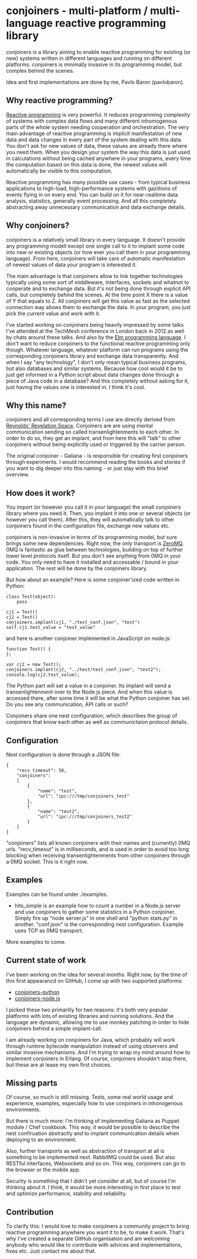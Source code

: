 # conjoiners - multi-platform / multi-language reactive programming library

conjoiners is a library aiming to enable reactive programming for
existing (or new) systems written in different languages and running
on different platforms. conjoiners is minimally invasive in its
programming model, but complex behind the scenes.

Idea and first implementations are done by me, Pavlo Baron (pavlobaron).

## Why reactive programming?

[Reactive programming](http://en.wikipedia.org/wiki/Reactive_programming)
is very powerful. It reduces programming complexity of systems with
complex data flows and many different inhomogenous parts of the whole
system needing cooperation and orchestration. The very main advantage
of reactive programming is implicit manifestation of new data and data
changes in every part of the system dealing with this data. You don't
ask for new values of data, these values are already there where you
need them. When you design your system the way this data is just used
in calculations without being cached anywhere in your programs, every
time the computation based on this data is done, the newest values
will automatically be visible to this computation.

Reactive programming has many possible use cases - from typical
business applications to high-load, high-performance systems with
gazillions of events flying in on every end. You can build on it for
near-realtime data analysis, statistics, generally event
processing. And all this completely abstracting away unnecessary
communication and data exchange details.

## Why conjoiners?

conjoiners is a relatively small library in every language. It doesn't
provide any programming modell except one single call to it to implant
some code into new or existing objects (or how ever you call them in
your programming language). From here, conjoiners will take care of
automatic manifestation of newest values of data your program is
interested it.

The main advantage is that conjoiners allow to link together
technologies typically using some sort of middleware, interfaces,
sockets and whatnot to cooperate and to exchange data. But it's not
being done through explicit API calls, but completely behind the
scenes. At the time point X there is a value of Y that equals to
Z. All conjoiners will get this value as fast as the selected
connection way allows them to exchange the data. In your program, you
just pick the current value and work with it.

I've started working on conjoiners being heavily impressed by some
talks I've attended at the TechMesh conference in London back in 2012
as well by chats around these talks. And also by the
[Elm programming language](http://elm-lang.org). I don't want to
reduce conjoiners to the functional reactive programming only
though. Whatever language, whatever platform can run programs using
the corresponding conjoiners library and exchange data
transparently. And when I say "any technology", I don't only mean
typical business programs, but also databases and similar
systems. Because how cool would it be to just get informed in a Python
script about data changes done through a piece of Java code in a
database? And this completely without asking for it, just having the
values one is interested in. I think it's cool.

## Why this name?

conjoiners and all corresponding terms I use are directly derived from
[Reynolds' Revelation Space](http://en.wikipedia.org/wiki/Factions_in_Revelation_Space). Conjoiners
are are using mental communication sending so called
transenlightenments to each other. In order to do so, they get an
implant, and from here this will "talk" to other conjoiners without
being explicitly used or triggered by the carrier person.

The original conjoiner - Galiana - is responsible for creating first
conjoiners through experiments. I would recommend reading the books
and stories if you want to dig deeper into this naming - or just stay
with this brief overview.

## How does it work?

You import (or however you call it in your language) the small
conjoiners library where you need it. Then, you implant it into one or
several objects (or however you call them). After this, they will
automatically talk to other conjoiners found in the configuration
file, exchange new values etc.

conjoiners is non-invasive in terms of its programming model, but sure
brings some new dependencies. Right now, the only transport is
[ZeroMQ](http://www.zeromq.org). 0MQ is fantastic as glue between
technologies, building on top of further lower level protocols
itself. But you don't see anything from 0MQ in your code. You only
need to have it installed and accessable / bound in your
application. The rest will be done by the conjoiners library.

But how about an example? Here is some conjoiner'ized code written in Python:

    class Test(object):
        pass

    cj1 = Test()
    cj2 = Test()
    conjoiners.implant(cj1, "./test_conf.json", "test")
    self.cj1.test_value = "test_value"

and here is another conjoiner implemented in JavaScript on node.js:

    function Test() {
    };

    var cj2 = new Test();
    conjoiners.implant(cj2, "../test/test_conf.json", "test2");
    console.log(cj2.test_value);

The Python part will set a value in a conjoiner. Its implant will send
a transenlightenment over to the Node.js piece. And when this value is
accessed there, after some time it will be what the Python conjoiner
has set. Do you see any communication, API calls or such?

Conjoiners share one nest configuration, which describes the group of
conjoiners that know each other as well as communictaion protocol details.

## Configuration

Nest configuration is done through a JSON file:

    {
        "recv_timeout": 50,
        "conjoiners":
        [
            {
                "name": "test",
                "url": "ipc:///tmp/conjoiners_test"
            },
            {
                "name": "test2",
                "url": "ipc:///tmp/conjoiners_test2"
            }
        ]
    }

"conjoiners" lists all known conjoiners with their names and
(currently) 0MQ urls. "recv_timeout" is in milliseconds, and is used
in order to avoid too long blocking when receiving transenlightenments
from other conjoiners through a 0MQ socket. This is it right now.

## Examples

Examples can be found under ./examples.

*    hits_simple is an example how to count a number in a Node.js server and use conjoiners to gather some statistics in a Python conjoiner. Simply fire up "node server.js" in one shell and "python stats.py" in another. "conf.json" is the corresponding nest configuration. Example uses TCP as 0MQ transport.

More examples to come.

## Current state of work

I've been working on the idea for several months. Right now, by the
time of this first appearancd on GitHub, I come up with two supported
platforms:

*    [conjoiners-python](https://github.com/conjoiners/conjoiners-python)
*    [conjoiners-node.js](https://github.com/conjoiners/conjoiners-node.js)

I picked these two primarilly for two reasons: it's both very popular
platforms with lots of existing libraries and running solutions. And
the language are dynamic, allowing me to use monkey patching in order
to hide conjoiners behind a simple implant-call.

I am already working on conjoiners for Java, which probably will work
through runtime bytecode manipulation instead of using observers and
similar invasive mechanisms. And I'm trying to wrap my mind around how
to implement conjoiners in Erlang. Of course, conjoiners shouldn't
stop there, but these are at lease my own first choices.

## Missing parts

Of course, so much is still missing. Tests, some real world usage and
experience, examples, especially how to use conjoiners in inhonogenous
environments.

But there is much more: I'm thinking of implementing Galiana as Puppet
module / Chef cookbook. This way, it would be possible to describe the
nest confiruation abstractly and to implant communication details when
deploying to an environment.

Also, further transports as well as abstraction of transport at all is
something to be implemented next. RabbitMQ could be used. But also
RESTful interfaces, Websockets and so on. This way, conjoiners can go
to the browser or the mobile app.

Security is something that I didn't yet consider at all, but of course
I'm thinking about it. I think, it would be more interesting in first
place to test and optimize performance, stability and reliability.

## Contribution

To clarify this: I would love to make conjoiners a community project
to bring reactive programming anywhere you want it to be, to make it
work. That's why I've created a separate GitHub organisation and am
welcoming anybody who would like to contribute with advices and
implementations, fixes etc. Just contact me about that.
